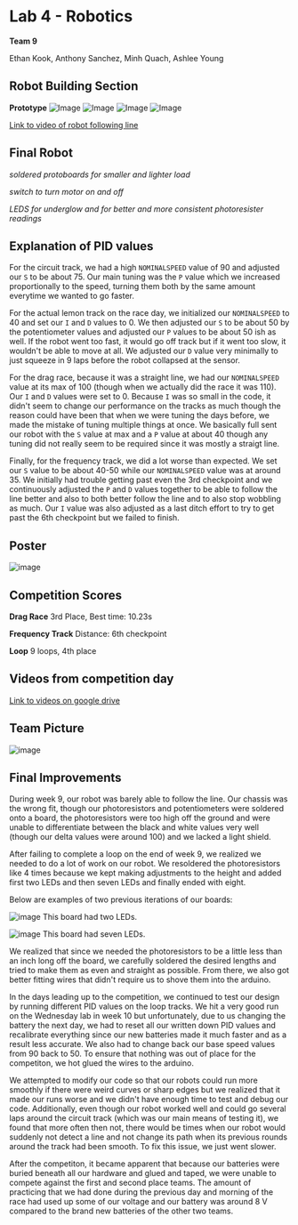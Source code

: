 # Lab 4 - Robotics 
**Team 9**


Ethan Kook, Anthony Sanchez, Minh Quach, Ashlee Young

## Robot Building Section
**Prototype**
![Image](front.png)
![Image](back.png)
![Image](left.png)
![Image](right.png)

[Link to video of robot following line](https://drive.google.com/file/d/1XIXKW4T9IK9aXX4_kKRFaj5XQgYtlbYv/view?usp=sharing)

## Final Robot
*soldered protoboards for smaller and lighter load*

*switch to turn motor on and off*

*LEDS for underglow and for better and more consistent photoresister readings*


## Explanation of PID values
For the circuit track, we had a high `NOMINALSPEED` value of 90 and adjusted our `S` to be about 75. Our main tuning was the `P` value which we increased proportionally to the speed, turning them both by the same amount everytime we wanted to go faster.

For the actual lemon track on the race day, we initialized our `NOMINALSPEED` to 40 and set our `I` and `D` values to 0. We then adjusted our `S` to be about 50 by the potentiometer values and adjusted our `P` values to be about 50 ish as well. If the robot went too fast, it would go off track but if it went too slow, it wouldn't be able to move at all. We adjusted our `D` value very minimally to just squeeze in 9 laps before the robot collapsed at the sensor. 

For the drag race, because it was a straight line, we had our `NOMINALSPEED` value at its max of 100 (though when we actually did the race it was 110). Our `I` and `D` values were set to 0. Because `I` was so small in the code, it didn't seem to change our performance on the tracks as much though the reason could have been that when we were tuning the days before, we made the mistake of tuning multiple things at once. We basically full sent our robot with the `S` value at max and a `P` value at about 40 though any tuning did not really seem to be required since it was mostly a straigt line.

Finally, for the frequency track, we did a lot worse than expected. We set our `S` value to be about 40-50 while our `NOMINALSPEED` value was at around 35. We initially had trouble getting past even the 3rd checkpoint and we continuously adjusted the `P` and `D` values together to be able to follow the line better and also to both better follow the line and to also stop wobbling as much. Our `I` value was also adjusted as a last ditch effort to try to get past the 6th checkpoint but we failed to finish. 

## Poster
![image](Poster.png)

## Competition Scores
**Drag Race** 
3rd Place, Best time: 10.23s

**Frequency Track**
Distance: 6th checkpoint

**Loop**
9 loops, 4th place


## Videos from competition day
[Link to videos on google drive](https://drive.google.com/drive/u/2/folders/1gGlPgxhtZnbpn68bcWfV5KM_cQos1q3o)

## Team Picture
![image](Teampic.png)

## Final Improvements
During week 9, our robot was barely able to follow the line. Our chassis was the wrong fit, though our photoresistors and potentiometers were soldered onto a board, the photoresistors were too high off the ground and were unable to differentiate between the black and white values very well (though our delta values were around 100) and we lacked a light shield.

After failing to complete a loop on the end of week 9, we realized we needed to do a lot of work on our robot. We resoldered the photoresistors like 4 times because we kept making adjustments to the height and added first two LEDs and then seven LEDs and finally ended with eight. 

Below are examples of two previous iterations of our boards: 

![image](photos1.png)
This board had two LEDs. 

![image](photos2.png)
This board had seven LEDs.

We realized that since we needed the photoresistors to be a little less than an inch long off the board, we carefully soldered the desired lengths and tried to make them as even and straight as possible. From there, we also got better fitting wires that didn't require us to shove them into the arduino. 

In the days leading up to the competition, we continued to test our design by running different PID values on the loop tracks. We hit a very good run on the Wednesday lab in week 10 but unfortunately, due to us changing the battery the next day, we had to reset all our written down PID values and recalibrate everything since our new batteries made it much faster and as a result less accurate. We also had to change back our base speed values from 90 back to 50. To ensure that nothing was out of place for the competiton, we hot glued the wires to the arduino.

We attempted to modify our code so that our robots could run more smoothly if there were weird curves or sharp edges but we realized that it made our runs worse and we didn't have enough time to test and debug our code. Additionally, even though our robot worked well and could go several laps around the circuit track (which was our main means of testing it), we found that more often then not, there would be times when our robot would suddenly not detect a line and not change its path when its previous rounds around the track had been smooth. To fix this issue, we just went slower.

After the competiton, it became apparent that because our batteries were buried beneath all our hardware and glued and taped, we were unable to compete against the first and second place teams. The amount of practicing that we had done during the previous day and morning of the race had used up some of our voltage and our battery was around 8 V compared to the brand new batteries of the other two teams.

